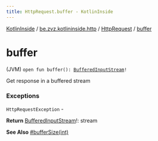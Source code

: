 ```yaml
---
title: HttpRequest.buffer - KotlinInside
---
```


[KotlinInside](../../index.html) / [be.zvz.kotlininside.http](../index.html) / [HttpRequest](index.html) / [buffer](./buffer.html)

# buffer

(JVM) `open fun buffer(): `[`BufferedInputStream`](https://docs.oracle.com/javase/7/docs/api/java/io/BufferedInputStream.html)`!`

Get response in a buffered stream

### Exceptions

`HttpRequestException` -

**Return**
[BufferedInputStream](https://docs.oracle.com/javase/7/docs/api/java/io/BufferedInputStream.html)!: stream

**See Also**
[#bufferSize(int)](buffer-size.html)


